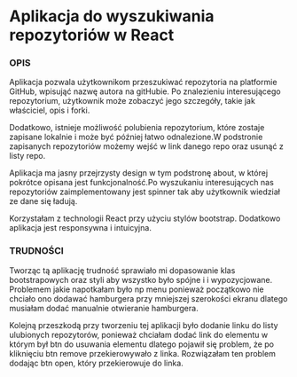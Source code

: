 # Aplikacja do wyszukiwania repozytoriów w React

### OPIS

Aplikacja pozwala użytkownikom przeszukiwać repozytoria na platformie GitHub, wpisująć nazwę autora na gitHubie. Po znalezieniu interesującego repozytorium, użytkownik może zobaczyć jego szczegóły, takie jak właściciel, opis i forki.

Dodatkowo, istnieje możliwość polubienia repozytorium, które zostaje zapisane lokalnie i może być później łatwo odnalezione.W podstronie zapisanych repozytoriów możemy wejść w link danego repo oraz usunąć z listy repo.

Aplikacja ma jasny przejrzysty design w tym podstronę about, w której pokrótce opisana jest funkcjonalność.Po wyszukaniu interesujących nas repozytoriów zaimplementowany jest spinner tak aby użytkownik wiedział ze dane się ładują.

Korzystałam z technologii React przy użyciu stylów bootstrap. Dodatkowo aplikacja jest responsywna i intuicyjna.

### TRUDNOŚCI

Tworząc tą aplikację trudność sprawiało mi dopasowanie klas bootstrapowych oraz styli aby wszystko było spójne i i wypozycjowane. Problemem jakie napotkałam było np menu ponieważ początkowo nie chciało ono dodawać hamburgera przy mniejszej szerokości ekranu dlatego musiałam dodać manualnie otwieranie hamburgera.

Kolejną przeszkodą przy tworzeniu tej aplikacji było dodanie linku do listy ulubionych repozytorów, ponieważ chciałam dodać link do elementu w którym był btn do usuwania elementu dlatego pojawił się problem, że po kliknięciu btn remove przekierowywało z linka. Rozwiązałam ten problem dodając btn open, który przekierowuje do linka.
